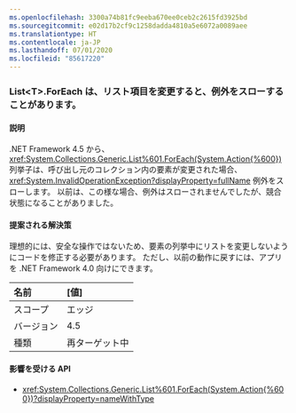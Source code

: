 ```yaml
---
ms.openlocfilehash: 3300a74b81fc9eeba670ee0ceb2c2615fd3925bd
ms.sourcegitcommit: e02d17b2cf9c1258dadda4810a5e6072a0089aee
ms.translationtype: HT
ms.contentlocale: ja-JP
ms.lasthandoff: 07/01/2020
ms.locfileid: "85617220"
---
```

### <a name="listlttgtforeach-can-throw-exception-when-modifying-list-item"></a>List&lt;T&gt;.ForEach は、リスト項目を変更すると、例外をスローすることがあります。

#### <a name="details"></a>説明

.NET Framework 4.5 から、<xref:System.Collections.Generic.List%601.ForEach(System.Action{%600})> 列挙子は、呼び出し元のコレクション内の要素が変更された場合、<xref:System.InvalidOperationException?displayProperty=fullName> 例外をスローします。 以前は、この様な場合、例外はスローされませんでしたが、競合状態になることがありました。

#### <a name="suggestion"></a>提案される解決策

理想的には、安全な操作ではないため、要素の列挙中にリストを変更しないようにコードを修正する必要があります。 ただし、以前の動作に戻すには、アプリを .NET Framework 4.0 向けにできます。

| 名前    | [値]       |
|:--------|:------------|
| スコープ   | エッジ        |
| バージョン | 4.5         |
| 種類    | 再ターゲット中 |

#### <a name="affected-apis"></a>影響を受ける API

- <xref:System.Collections.Generic.List%601.ForEach(System.Action{%600})?displayProperty=nameWithType>
